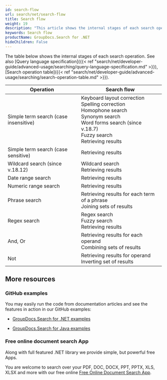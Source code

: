 ```yaml
---
id: search-flow
url: search/net/search-flow
title: Search flow
weight: 19
description: "This article shows the internal stages of each search operation."
keywords: Search flow
productName: GroupDocs.Search for .NET
hideChildren: False
---
```

The table below shows the internal stages of each search operation. See also [Query language specification]({{< ref "search/net/developer-guide/advanced-usage/searching/query-language-specification.md" >}}), [Search operation table]({{< ref "search/net/developer-guide/advanced-usage/searching/search-operation-table.md" >}}).

| Operation | Search flow |
| --- | --- |
| Simple term search (case insensitive) | Keyboard layout correction<br/>Spelling correction<br/>Homophone search<br/>Synonym search<br/>Word forms search (since v.18.7)<br/>Fuzzy search<br/>Retrieving results |
| Simple term search (case sensitive) | Retrieving results |
| Wildcard search (since v.18.12) | Wildcard search<br/>Retrieving results |
| Date range search | Retrieving results |
| Numeric range search | Retrieving results |
| Phrase search | Retrieving results for each term of a phrase<br/>Joining sets of results |
| Regex search | Regex search<br/>Fuzzy search<br/>Retrieving results |
| And, Or | Retrieving results for each operand<br/>Combining sets of results |
| Not | Retrieving results for operand<br/>Inverting set of results |

## More resources

### GitHub examples

You may easily run the code from documentation articles and see the features in action in our GitHub examples:

*   [GroupDocs.Search for .NET examples](https://github.com/groupdocs-search/GroupDocs.Search-for-.NET)
    
*   [GroupDocs.Search for Java examples](https://github.com/groupdocs-search/GroupDocs.Search-for-Java)
    

### Free online document search App

Along with full featured .NET library we provide simple, but powerful free Apps.

You are welcome to search over your PDF, DOC, DOCX, PPT, PPTX, XLS, XLSX and more with our free online [Free Online Document Search App](https://products.groupdocs.app/search).
